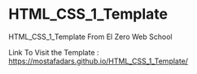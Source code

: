 # HTML_CSS_1_Template
HTML_CSS_1_Template From El Zero Web School

Link To Visit the Template : https://mostafadars.github.io/HTML_CSS_1_Template/